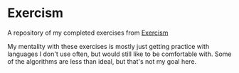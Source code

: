 # Exercism

A repository of my completed exercises from [Exercism](https://exercism.org)

My mentality with these exercises is mostly just getting practice with languages I don't use often, but would still like to be comfortable with. Some of the algorithms are less than ideal, but that's not my goal here.
